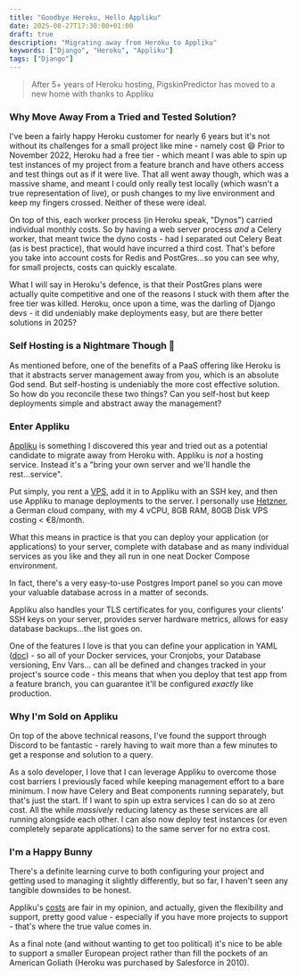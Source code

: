 ```yaml
---
title: "Goodbye Heroku, Hello Appliku"
date: 2025-08-27T17:30:00+01:00
draft: true
description: "Migrating away from Heroku to Appliku"
keywords: ["Django", "Heroku", "Appliku"]
tags: ["Django"]
---
```


> After 5+ years of Heroku hosting, PigskinPredictor has moved to a new home with thanks to Appliku

### Why Move Away From a Tried and Tested Solution?

I've been a fairly happy Heroku customer for nearly 6 years but it's not without its challenges for a small project like mine - namely cost 😄 Prior to November 2022, Heroku had a free tier - which meant I was able to spin up test instances of my project from a feature branch and have others access and test things out as if it were live. That all went away though, which was a massive shame, and meant I could only really test locally (which wasn't a true representation of live), or push changes to my live environment and keep my fingers crossed. Neither of these were ideal.

On top of this, each worker process (in Heroku speak, "Dynos") carried individual monthly costs.  So by having a web server process _and_ a Celery worker, that meant twice the dyno costs - had I separated out Celery Beat (as is best practice), that would have incurred a third cost.  That's before you take into account costs for Redis and PostGres...so you can see why, for small projects, costs can quickly escalate.

What I will say in Heroku's defence, is that their PostGres plans were actually quite competitive and one of the reasons I stuck with them after the free tier was killed.  Heroku, once upon a time, was the darling of Django devs - it did undeniably make deployments easy, but are there better solutions in 2025?

### Self Hosting is a Nightmare Though 🤔

As mentioned before, one of the benefits of a PaaS offering like Heroku is that it abstracts server management away from you, which is an absolute God send. But self-hosting is undeniably the more cost effective solution. So how do you reconcile these two things? Can you self-host but keep deployments simple and abstract away the management?

### Enter Appliku

[Appliku](https://appliku.com/) is something I discovered this year and tried out as a potential candidate to migrate away from Heroku with. Appliku is _not_ a hosting service. Instead it's a "bring your own server and we'll handle the rest...service".

Put simply, you rent a [VPS](https://en.wikipedia.org/wiki/Virtual_private_server), add it in to Appliku with an SSH key, and then use Appliku to manage deployments to the server.  I personally use [Hetzner](https://www.hetzner.com/), a German cloud company, with my 4 vCPU, 8GB RAM, 80GB Disk VPS costing < €8/month.

What this means in practice is that you can deploy your application (or applications) to your server, complete with database and as many individual services as you like and they all run in one neat Docker Compose environment.

In fact, there's a very easy-to-use Postgres Import panel so you can move your valuable database across in a matter of seconds.

Appliku also handles your TLS certificates for you, configures your clients' SSH keys on your server, provides server hardware metrics, allows for easy database backups...the list goes on.

One of the features I love is that you can define your application in YAML ([doc](https://appliku.com/guides/yml/)) - so all of your Docker services, your Cronjobs, your Database versioning, Env Vars... can all be defined and changes tracked in your project's source code - this means that when you deploy that test app from a feature branch, you can guarantee it'll be configured _exactly_ like production.

### Why I'm Sold on Appliku

On top of the above technical reasons, I've found the support through Discord to be fantastic - rarely having to wait more than a few minutes to get a response and solution to a query.

As a solo developer, I love that I can leverage Appliku to overcome those cost barriers I previously faced while keeping management effort to a bare minimum.  I now have Celery and Beat components running separately, but that's just the start.  If I want to spin up extra services I can do so at zero cost.  All the while _massively_ reducing latency as these services are all running alongside each other.  I can also now deploy test instances (or even completely separate applications) to the same server for no extra cost.

### I'm a Happy Bunny

There's a definite learning curve to both configuring your project and getting used to managing it slightly differently, but so far, I haven't seen any tangible downsides to be honest.

Appliku's [costs](https://appliku.com/pricing) are fair in my opinion, and actually, given the flexibility and support, pretty good value - especially if you have more projects to support - that's where the true value comes in.

As a final note (and without wanting to get too political) it's nice to be able to support a smaller European project rather than fill the pockets of an American Goliath (Heroku was purchased by Salesforce in 2010).